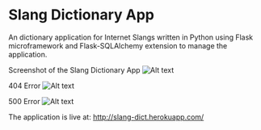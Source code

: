 # Slang Dictionary App

An dictionary application for Internet Slangs written in Python using Flask microframework and Flask-SQLAlchemy extension to manage the application.

Screenshot of the Slang Dictionary App
![Alt text](https://raw.githubusercontent.com/tinvo1101/Dict-app/master/Screenshots/App.png "App Screenshot")

404 Error
![Alt text](https://raw.githubusercontent.com/tinvo1101/Dict-app/master/Screenshots/400.png "App Screenshot")

500 Error
![Alt text](https://raw.githubusercontent.com/tinvo1101/Dict-app/master/Screenshots/500.png "App Screenshot")

The application is live at: http://slang-dict.herokuapp.com/